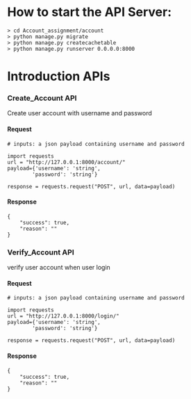 # How to start the API Server:
```
> cd Account_assignment/account
> python manage.py migrate
> python manage.py createcachetable
> python manage.py runserver 0.0.0.0:8000
```
# Introduction APIs
### Create_Account API
Create user account with username and password
#### Request
```
# inputs: a json payload containing username and password

import requests
url = "http://127.0.0.1:8000/account/"
payload={'username': 'string',
        'password': 'string'}

response = requests.request("POST", url, data=payload)

```
#### Response
```
{
    "success": true,
    "reason": ""
}
```
### Verify_Account API
verify user account when user login
#### Request
```
# inputs: a json payload containing username and password

import requests
url = "http://127.0.0.1:8000/login/"
payload={'username': 'string',
        'password': 'string'}

response = requests.request("POST", url, data=payload)

```
#### Response
```
{
    "success": true,
    "reason": ""
}
```
